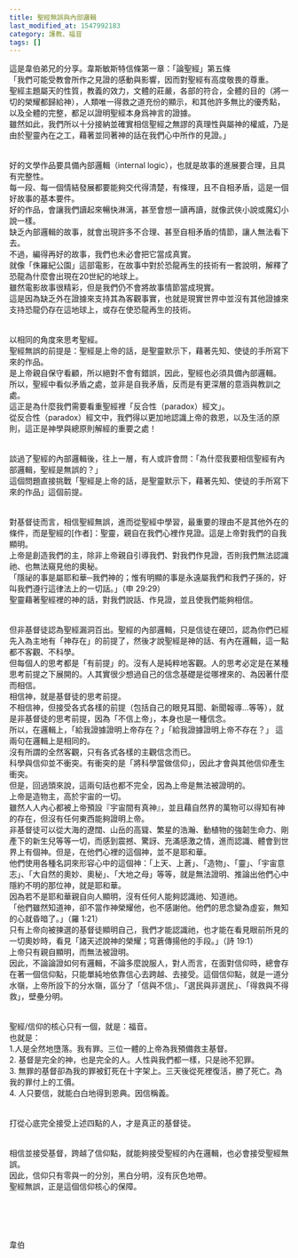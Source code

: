 ```yaml
---
title: 聖經無誤與內部邏輯
last_modified_at: 1547992183
category: 護教、福音
tags: []
---
```


這是韋伯弟兄的分享。<!--more-->韋斯敏斯特信條第一章：「論聖經」第五條 <br>「我們可能受教會所作之見證的感動與影響，因而對聖經有高度敬畏的尊重。<br>聖經主題屬天的性質，教義的效力，文體的莊嚴，各部的符合，全體的目的（將一切的榮耀都歸給神），人類唯一得救之道充份的顯示，和其他許多無比的優秀點，以及全體的完整，都足以證明聖經本身爲神言的證據。<br>雖然如此，我們所以十分接納並確實相信聖經之無謬的真理性與屬神的權威，乃是由於聖靈內在之工，藉著並同著神的話在我們心中所作的見證。」 <br><br> <br>好的文學作品要具備內部邏輯（internal logic），也就是故事的進展要合理，且具有完整性。<br>每一段、每一個情結發展都要能夠交代得清楚，有條理，且不自相矛盾，這是一個好故事的基本要件。<br>好的作品，會讓我們讀起來暢快淋漓，甚至會想一讀再讀，就像武俠小說或魔幻小說一樣。<br>缺乏內部邏輯的故事，就會出現許多不合理、甚至自相矛盾的情節，讓人無法看下去。<br>不過，編得再好的故事，我們也未必會把它當成真實。<br>就像「侏羅紀公園」這部電影，在故事中對於恐龍再生的技術有一套說明，解釋了恐龍為什麼會出現在20世紀的地球上。<br>雖然電影故事很精彩，但是我們仍不會將故事情節當成現實。<br>這是因為缺乏外在證據來支持其為客觀事實，也就是現實世界中並沒有其他證據來支持恐龍仍存在這地球上，或存在使恐龍再生的技術。 <br><br><br>以相同的角度來思考聖經。<br>聖經無誤的前提是：聖經是上帝的話，是聖靈默示下，藉著先知、使徒的手所寫下來的作品。<br>是上帝親自保守看顧，所以絕對不會有錯誤，因此，聖經也必須具備內部邏輯。<br>所以，聖經中看似矛盾之處，並非是自我矛盾，反而是有更深層的意涵與教訓之處。<br>這正是為什麼我們需要看重聖經裡「反合性（paradox）經文」。<br>從反合性（paradox）經文中，我們得以更加地認識上帝的救恩，以及生活的原則，這正是神學與總原則解經的重要之處！ <br><br><br>談過了聖經的內部邏輯後，往上一層，有人或許會問：「為什麼我要相信聖經有內部邏輯，聖經是無誤的？」<br>這個問題直接挑戰「聖經是上帝的話，是聖靈默示下，藉著先知、使徒的手所寫下來的作品」這個前提。 <br><br><br>對基督徒而言，相信聖經無誤，進而從聖經中學習，最重要的理由不是其他外在的條件，而是聖經的[作者]：聖靈，親自在我們心裡作見證。這是上帝對我們的自我顯明。<br>上帝是創造我們的主，除非上帝親自引導我們、對我們作見證，否則我們無法認識祂、也無法窺見他的奧秘。<br>「隱祕的事是屬耶和華─我們神的；惟有明顯的事是永遠屬我們和我們子孫的，好叫我們遵行這律法上的一切話。」（申 29:29）<br>聖靈藉著聖經裡的神的話，對我們說話、作見證，並且使我們能夠相信。 <br><br> <br>但非基督徒認為聖經漏洞百出。聖經的內部邏輯，只是信徒在硬凹，認為你們已經先入為主地有「神存在」的前提了，然後才說聖經是神的話、有內在邏輯，這一點都不客觀、不科學。 <br>但每個人的思考都是「有前提」的。沒有人是純粹地客觀。人的思考必定是在某種思考前提之下展開的。人其實很少想過自己的信念基礎是從哪裡來的、為因著什麼而相信。 <br>相信神，就是基督徒的思考前提。<br>不相信神，但接受各式各樣的前提（包括自己的眼見耳聞、新聞報導...等等），就是非基督徒的思考前提，因為「不信上帝」，本身也是一種信念。 <br>所以，在邏輯上，「給我證據證明上帝存在？」「給我證據證明上帝不存在？」 這兩句在邏輯上是相同的。<br>沒有所謂的全然客觀，只有各式各樣的主觀信念而已。<br>科學與信仰並不衝突。有衝突的是「將科學當做信仰」，因此才會與其他信仰產生衝突。 <br>但是，回過頭來說，這兩句話也都不完全，因為上帝是無法被證明的。<br>上帝是造物主，高於宇宙的一切。<br>雖然人人內心都被上帝預設『宇宙間有真神』，並且藉自然界的萬物可以得知有神的存在，但沒有任何東西能夠證明上帝。<br>非基督徒可以從大海的遼闊、山岳的高聳、繁星的浩瀚、動植物的強韌生命力、剛產下的新生兒等等一切，而感到震撼、驚訝、充滿感激之情，進而認識、體會到世界上有個神。但是，在他們心裡的這個神，並不是耶和華。<br>他們使用各種名詞來形容心中的這個神：「上天、上蒼」、「造物」、「靈」、「宇宙意志」、「大自然的奧妙、奧秘」、「大地之母」等等，就是無法證明、推論出他們心中隱約不明的那位神，就是耶和華。<br>因為若不是耶和華親自向人顯明，沒有任何人能夠認識祂、知道祂。<br>「他們雖然知道神，卻不當作神榮耀他，也不感謝他。他們的思念變為虛妄，無知的心就昏暗了。」（羅 1:21） <br>只有上帝向被揀選的基督徒顯明自己，我們才能認識祂，也才能在看見眼前所見的一切奧妙時，看見「諸天述說神的榮耀；穹蒼傳揚他的手段。」（詩 19:1） <br>上帝只有親自顯明，而無法被證明。<br>因此，不論論證如何有邏輯，不論多麼說服人，對人而言，在面對信仰時，總會存在著一個信仰點，只能單純地依靠信心去跨越、去接受。這個信仰點，就是一道分水嶺，上帝所設下的分水嶺，區分了「信與不信」、「選民與非選民」、「得救與不得救」，壁壘分明。<br><br><br>聖經/信仰的核心只有一個，就是：福音。<br>也就是：<br>1.人是全然地墮落。我有罪。三位一體的上帝為我預備救主基督。<br>2. 基督是完全的神，也是完全的人。人性與我們都一樣，只是祂不犯罪。<br>3. 無罪的基督卻為我的罪被釘死在十字架上。三天後從死裡復活，勝了死亡。為我的罪付上的工價。<br>4. 人只要信，就能白白地得到恩典。因信稱義。<br><br><br>打從心底完全接受上述四點的人，才是真正的基督徒。<br><br><br>相信並接受基督，跨越了信仰點，就能夠接受聖經的內在邏輯，也必會接受聖經無誤。<br>因此，信仰只有零與一的分別，黑白分明，沒有灰色地帶。 <br>聖經無誤，正是這個信仰核心的保障。<br><br><br><br><br><br>韋伯<br><br><br><br><br><br><br><br>
